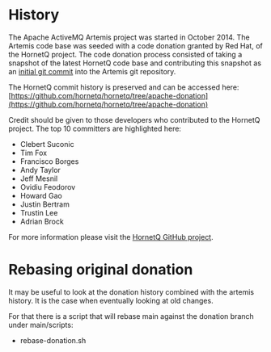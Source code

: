 History
=======

The Apache ActiveMQ Artemis project was started in October 2014. The Artemis code base was seeded with a code donation granted by Red Hat, of the HornetQ project. The code donation process consisted of taking a snapshot of the latest HornetQ code base and contributing this snapshot as an [initial git commit](https://issues.apache.org/jira/browse/ARTEMIS-1) into the Artemis git repository.

The HornetQ commit history is preserved and can be accessed here: [https://github.com/hornetq/hornetq/tree/apache-donation](https://github.com/hornetq/hornetq/tree/apache-donation)

Credit should be given to those developers who contributed to the HornetQ project. The top 10 committers are highlighted here:

- Clebert Suconic
- Tim Fox
- Francisco Borges
- Andy Taylor
- Jeff Mesnil
- Ovidiu Feodorov
- Howard Gao
- Justin Bertram
- Trustin Lee
- Adrian Brock

For more information please visit the [HornetQ GitHub project](https://github.com/hornetq/hornetq/tree/apache-donation).


Rebasing original donation
==========================

It may be useful to look at the donation history combined with the artemis history. It is the case when eventually looking at old changes.

For that there is a script that will rebase main against the donation branch under main/scripts:

- rebase-donation.sh
